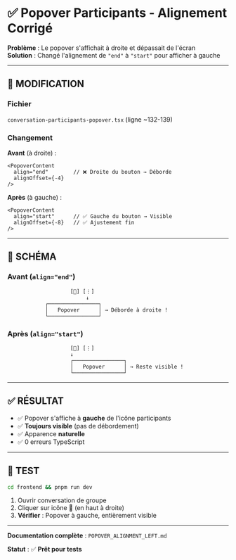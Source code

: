 # ✅ Popover Participants - Alignement Corrigé

**Problème** : Le popover s'affichait à droite et dépassait de l'écran  
**Solution** : Changé l'alignement de `"end"` à `"start"` pour afficher à gauche

---

## 🔧 MODIFICATION

### Fichier
`conversation-participants-popover.tsx` (ligne ~132-139)

### Changement

**Avant** (à droite) :
```tsx
<PopoverContent
  align="end"        // ❌ Droite du bouton → Déborde
  alignOffset={-4}
/>
```

**Après** (à gauche) :
```tsx
<PopoverContent
  align="start"      // ✅ Gauche du bouton → Visible
  alignOffset={-8}   // ✅ Ajustement fin
/>
```

---

## 📐 SCHÉMA

### Avant (`align="end"`)
```
                    [👥] [⋮]
                         ↓
            ┌────────────────┐
            │   Popover      │ → Déborde à droite !
            └────────────────┘
```

### Après (`align="start"`)
```
                    [👥] [⋮]
                    ↓
                    ┌────────────────┐
                    │   Popover      │ → Reste visible !
                    └────────────────┘
```

---

## ✅ RÉSULTAT

- ✅ Popover s'affiche à **gauche** de l'icône participants
- ✅ **Toujours visible** (pas de débordement)
- ✅ Apparence **naturelle**
- ✅ 0 erreurs TypeScript

---

## 🧪 TEST

```bash
cd frontend && pnpm run dev
```

1. Ouvrir conversation de groupe
2. Cliquer sur icône 👥 (en haut à droite)
3. **Vérifier** : Popover à gauche, entièrement visible

---

**Documentation complète** : `POPOVER_ALIGNMENT_LEFT.md`

**Statut** : ✅ **Prêt pour tests**
